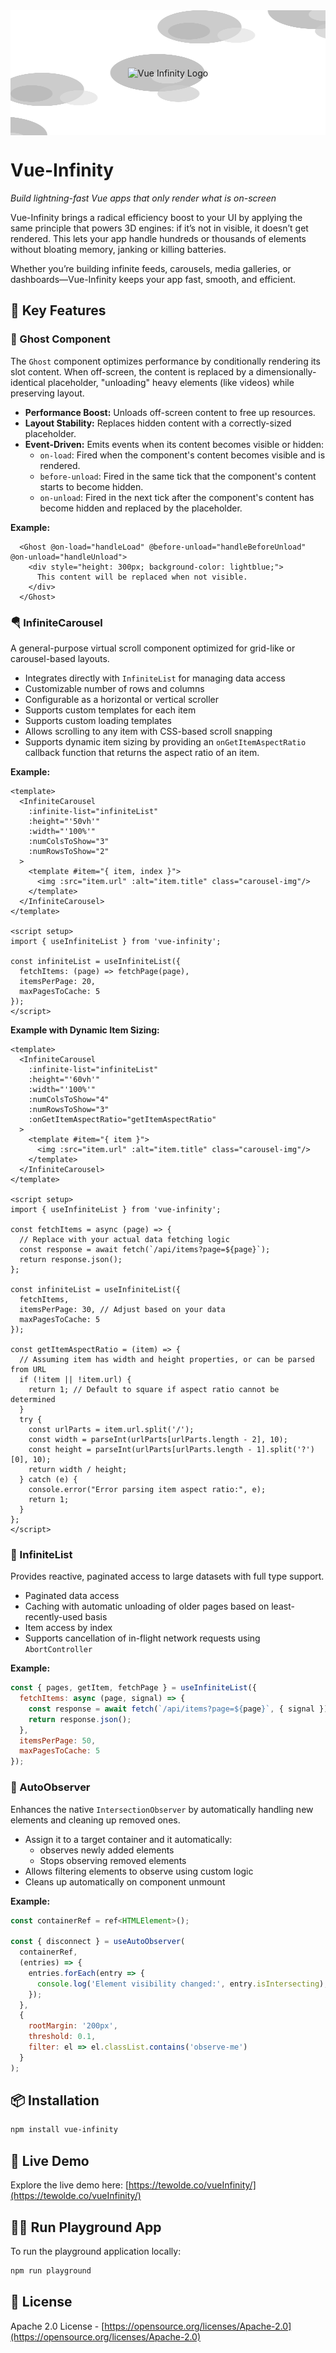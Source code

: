<div style="position: relative; display: flex; width:100%; height: 200px; align-items: center; justify-content:center; background-color: #444;border-radius:10px;">
  <!-- Cloud background (behind) -->
  <img
    src="assets/clouds.svg"
    alt="Decorative clouds"
    style="position: absolute; top: 0; left: 0; width: 100%; height: 100%; z-index: 0;"
  />

  <!-- Logo (in front) -->
  <img
    src="https://tewolde.co/vi-logo.svg?width=100"
    alt="Vue Infinity Logo"
    style="position: relative; z-index: 1; width: 100px;"
  />
</div>

# Vue-Infinity

*Build lightning-fast Vue apps that only render what is on-screen*

Vue-Infinity brings a radical efficiency boost to your UI by applying the same principle that powers 3D engines: if it’s not in visible, it doesn’t get rendered. This lets your app handle hundreds or thousands of elements without bloating memory, janking or killing batteries.

Whether you’re building infinite feeds, carousels, media galleries, or dashboards—Vue-Infinity keeps your app fast, smooth, and efficient.

## 🚀 Key Features

### 👻 Ghost Component

The `Ghost` component optimizes performance by conditionally rendering its slot content. When off-screen, the content is replaced by a dimensionally-identical placeholder, "unloading" heavy elements (like videos) while preserving layout.

- **Performance Boost:** Unloads off-screen content to free up resources.
- **Layout Stability:** Replaces hidden content with a correctly-sized placeholder.
- **Event-Driven:** Emits events when its content becomes visible or hidden:
    - `on-load`: Fired when the component's content becomes visible and is rendered.
    - `before-unload`: Fired in the same tick that the component's content starts to become hidden.
    - `on-unload`: Fired in the next tick after the component's content has become hidden and replaced by the placeholder.

**Example:**

```vue
  <Ghost @on-load="handleLoad" @before-unload="handleBeforeUnload" @on-unload="handleUnload">
    <div style="height: 300px; background-color: lightblue;">
      This content will be replaced when not visible.
    </div>
  </Ghost>
```

### 🪂 InfiniteCarousel

A general-purpose virtual scroll component optimized for grid-like or carousel-based layouts.

- Integrates directly with `InfiniteList` for managing data access
- Customizable number of rows and columns
- Configurable as a horizontal or vertical scroller
- Supports custom templates for each item
- Supports custom loading templates
- Allows scrolling to any item with CSS-based scroll snapping
- Supports dynamic item sizing by providing an `onGetItemAspectRatio` callback function that returns the aspect ratio of an item. 

**Example:**

```vue
<template>
  <InfiniteCarousel
    :infinite-list="infiniteList"
    :height="'50vh'"
    :width="'100%'"
    :numColsToShow="3"
    :numRowsToShow="2"
  >
    <template #item="{ item, index }">
      <img :src="item.url" :alt="item.title" class="carousel-img"/>
    </template>
  </InfiniteCarousel>
</template>

<script setup>
import { useInfiniteList } from 'vue-infinity';

const infiniteList = useInfiniteList({
  fetchItems: (page) => fetchPage(page),
  itemsPerPage: 20,
  maxPagesToCache: 5
});
</script>
```

 **Example with Dynamic Item Sizing:**

 ```vue
 <template>
   <InfiniteCarousel
     :infinite-list="infiniteList"
     :height="'60vh'"
     :width="'100%'"
     :numColsToShow="4"
     :numRowsToShow="3"
     :onGetItemAspectRatio="getItemAspectRatio"
   >
     <template #item="{ item }">
       <img :src="item.url" :alt="item.title" class="carousel-img"/>
     </template>
   </InfiniteCarousel>
 </template>

 <script setup>
 import { useInfiniteList } from 'vue-infinity';

 const fetchItems = async (page) => {
   // Replace with your actual data fetching logic
   const response = await fetch(`/api/items?page=${page}`);
   return response.json();
 };

 const infiniteList = useInfiniteList({
   fetchItems,
   itemsPerPage: 30, // Adjust based on your data
   maxPagesToCache: 5
 });

 const getItemAspectRatio = (item) => {
   // Assuming item has width and height properties, or can be parsed from URL
   if (!item || !item.url) {
     return 1; // Default to square if aspect ratio cannot be determined
   }
   try {
     const urlParts = item.url.split('/');
     const width = parseInt(urlParts[urlParts.length - 2], 10);
     const height = parseInt(urlParts[urlParts.length - 1].split('?')[0], 10);
     return width / height;
   } catch (e) {
     console.error("Error parsing item aspect ratio:", e);
     return 1;
   }
 };
 </script>
 ```

### 🔄 InfiniteList

Provides reactive, paginated access to large datasets with full type support.

- Paginated data access
- Caching with automatic unloading of older pages based on least-recently-used basis
- Item access by index
- Supports cancellation of in-flight network requests using `AbortController`

**Example:**

```javascript
const { pages, getItem, fetchPage } = useInfiniteList({
  fetchItems: async (page, signal) => {
    const response = await fetch(`/api/items?page=${page}`, { signal });
    return response.json();
  },
  itemsPerPage: 50,
  maxPagesToCache: 5
});
```

 ### 🔎 AutoObserver

Enhances the native `IntersectionObserver` by automatically handling new elements and cleaning up removed ones.
- Assign it to a target container and it automatically:
  - observes newly added elements
  - Stops observing removed elements
- Allows filtering elements to observe using custom logic
- Cleans up automatically on component unmount

**Example:**

```javascript
const containerRef = ref<HTMLElement>();

const { disconnect } = useAutoObserver(
  containerRef,
  (entries) => {
    entries.forEach(entry => {
      console.log('Element visibility changed:', entry.isIntersecting);
    });
  },
  {
    rootMargin: '200px',
    threshold: 0.1,
    filter: el => el.classList.contains('observe-me')
  }
);
```

## 📦 Installation

```bash
npm install vue-infinity
```

## 🧪 Live Demo

Explore the live demo here: [https://tewolde.co/vueInfinity/](https://tewolde.co/vueInfinity/)

## 🧑‍💻 Run Playground App

To run the playground application locally:

```bash
npm run playground
```

## 📄 License

Apache 2.0 License - [https://opensource.org/licenses/Apache-2.0](https://opensource.org/licenses/Apache-2.0)
